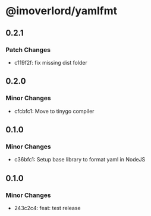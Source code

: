 # @imoverlord/yamlfmt

## 0.2.1

### Patch Changes

- c119f2f: fix missing dist folder

## 0.2.0

### Minor Changes

- cfcbfc1: Move to tinygo compiler

## 0.1.0

### Minor Changes

- c36bfc1: Setup base library to format yaml in NodeJS

## 0.1.0

### Minor Changes

- 243c2c4: feat: test release
